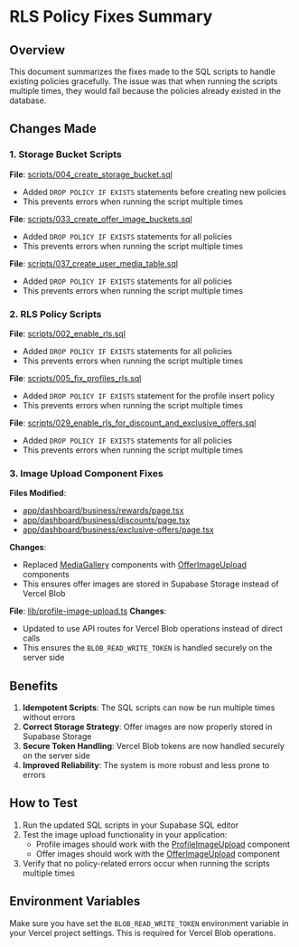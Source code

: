 # RLS Policy Fixes Summary

## Overview

This document summarizes the fixes made to the SQL scripts to handle existing policies gracefully. The issue was that when running the scripts multiple times, they would fail because the policies already existed in the database.

## Changes Made

### 1. Storage Bucket Scripts

**File**: [scripts/004_create_storage_bucket.sql](file://c:/Users/User/OneDrive/Desktop/giya/scripts/004_create_storage_bucket.sql)
- Added `DROP POLICY IF EXISTS` statements before creating new policies
- This prevents errors when running the script multiple times

**File**: [scripts/033_create_offer_image_buckets.sql](file://c:/Users/User/OneDrive/Desktop/giya/scripts/033_create_offer_image_buckets.sql)
- Added `DROP POLICY IF EXISTS` statements for all policies
- This prevents errors when running the script multiple times

**File**: [scripts/037_create_user_media_table.sql](file://c:/Users/User/OneDrive/Desktop/giya/scripts/037_create_user_media_table.sql)
- Added `DROP POLICY IF EXISTS` statements for all policies
- This prevents errors when running the script multiple times

### 2. RLS Policy Scripts

**File**: [scripts/002_enable_rls.sql](file://c:/Users/User/OneDrive/Desktop/giya/scripts/002_enable_rls.sql)
- Added `DROP POLICY IF EXISTS` statements for all policies
- This prevents errors when running the script multiple times

**File**: [scripts/005_fix_profiles_rls.sql](file://c:/Users/User/OneDrive/Desktop/giya/scripts/005_fix_profiles_rls.sql)
- Added `DROP POLICY IF EXISTS` statement for the profile insert policy
- This prevents errors when running the script multiple times

**File**: [scripts/029_enable_rls_for_discount_and_exclusive_offers.sql](file://c:/Users/User/OneDrive/Desktop/giya/scripts/029_enable_rls_for_discount_and_exclusive_offers.sql)
- Added `DROP POLICY IF EXISTS` statements for all policies
- This prevents errors when running the script multiple times

### 3. Image Upload Component Fixes

**Files Modified**:
- [app/dashboard/business/rewards/page.tsx](file://c:/Users/User/OneDrive/Desktop/giya/app/dashboard/business/rewards/page.tsx)
- [app/dashboard/business/discounts/page.tsx](file://c:/Users/User/OneDrive/Desktop/giya/app/dashboard/business/discounts/page.tsx)
- [app/dashboard/business/exclusive-offers/page.tsx](file://c:/Users/User/OneDrive/Desktop/giya/app/dashboard/business/exclusive-offers/page.tsx)

**Changes**:
- Replaced [MediaGallery](file:///c:/Users/User/OneDrive/Desktop/giya/components/media-gallery.tsx#L24-L71) components with [OfferImageUpload](file:///c:/Users/User/OneDrive/Desktop/giya/components/offer-image-upload.tsx#L12-L42) components
- This ensures offer images are stored in Supabase Storage instead of Vercel Blob

**File**: [lib/profile-image-upload.ts](file://c:/Users/User/OneDrive/Desktop/giya/lib/profile-image-upload.ts)
**Changes**:
- Updated to use API routes for Vercel Blob operations instead of direct calls
- This ensures the `BLOB_READ_WRITE_TOKEN` is handled securely on the server side

## Benefits

1. **Idempotent Scripts**: The SQL scripts can now be run multiple times without errors
2. **Correct Storage Strategy**: Offer images are now properly stored in Supabase Storage
3. **Secure Token Handling**: Vercel Blob tokens are now handled securely on the server side
4. **Improved Reliability**: The system is more robust and less prone to errors

## How to Test

1. Run the updated SQL scripts in your Supabase SQL editor
2. Test the image upload functionality in your application:
   - Profile images should work with the [ProfileImageUpload](file:///c:/Users/User/OneDrive/Desktop/giya/components/profile-image-upload.tsx#L13-L42) component
   - Offer images should work with the [OfferImageUpload](file:///c:/Users/User/OneDrive/Desktop/giya/components/offer-image-upload.tsx#L12-L42) component
3. Verify that no policy-related errors occur when running the scripts multiple times

## Environment Variables

Make sure you have set the `BLOB_READ_WRITE_TOKEN` environment variable in your Vercel project settings. This is required for Vercel Blob operations.